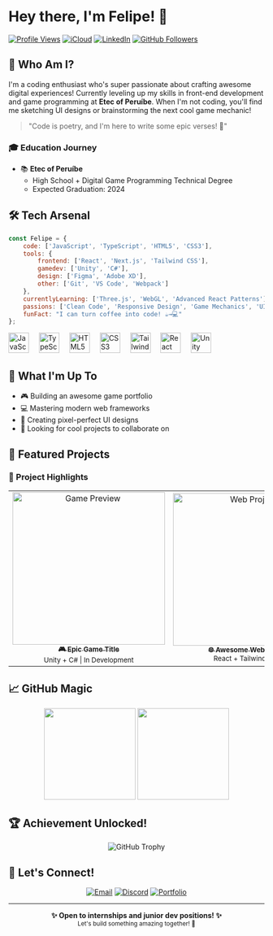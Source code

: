 # Hey there, I'm Felipe! 👋

[![Profile Views](https://komarev.com/ghpvc/?username=frodrigss&color=blueviolet)](https://github.com/frodrigss)
[![iCloud](https://img.shields.io/badge/iCloud-3693F3?style=flat&logo=iCloud&logoColor=white)](mailto:soaresrodriguesf07@icloud.com)
[![LinkedIn](https://img.shields.io/badge/LinkedIn-0A66C2?style=flat&logo=LinkedIn&logoColor=white)](https://www.linkedin.com/in/felipesrodrigues)
[![GitHub Followers](https://img.shields.io/github/followers/frodrigss?label=Follow&style=social)](https://github.com/frodrigss)

## 🎯 Who Am I?

I'm a coding enthusiast who's super passionate about crafting awesome digital experiences! Currently leveling up my skills in front-end development and game programming at **Etec of Peruíbe**. When I'm not coding, you'll find me sketching UI designs or brainstorming the next cool game mechanic! 

> "Code is poetry, and I'm here to write some epic verses! 🚀"

### 🎓 Education Journey
- 📚 **Etec of Peruíbe**
  - High School + Digital Game Programming Technical Degree
  - Expected Graduation: 2024

## 🛠️ Tech Arsenal

```javascript
const Felipe = {
    code: ['JavaScript', 'TypeScript', 'HTML5', 'CSS3'],
    tools: {
        frontend: ['React', 'Next.js', 'Tailwind CSS'],
        gamedev: ['Unity', 'C#'],
        design: ['Figma', 'Adobe XD'],
        other: ['Git', 'VS Code', 'Webpack']
    },
    currentlyLearning: ['Three.js', 'WebGL', 'Advanced React Patterns'],
    passions: ['Clean Code', 'Responsive Design', 'Game Mechanics', 'UI/UX'],
    funFact: "I can turn coffee into code! ☕→💻"
};
```

<div align="left">
  <img src="https://cdn.jsdelivr.net/gh/devicons/devicon/icons/javascript/javascript-original.svg" height="40" alt="JavaScript" />
  <img width="12" />
  <img src="https://cdn.jsdelivr.net/gh/devicons/devicon/icons/typescript/typescript-original.svg" height="40" alt="TypeScript" />
  <img width="12" />
  <img src="https://cdn.jsdelivr.net/gh/devicons/devicon/icons/html5/html5-original.svg" height="40" alt="HTML5" />
  <img width="12" />
  <img src="https://cdn.jsdelivr.net/gh/devicons/devicon/icons/css3/css3-original.svg" height="40" alt="CSS3" />
  <img width="12" />
  <img src="https://cdn.jsdelivr.net/gh/devicons/devicon/icons/tailwindcss/tailwindcss-original-wordmark.svg" height="40" alt="Tailwind CSS" />
  <img width="12" />
  <img src="https://cdn.jsdelivr.net/gh/devicons/devicon/icons/react/react-original.svg" height="40" alt="React" />
  <img width="12" />
  <img src="https://cdn.jsdelivr.net/gh/devicons/devicon/icons/unity/unity-original.svg" height="40" alt="Unity" />
</div>

## 🚀 What I'm Up To

- 🎮 Building an awesome game portfolio
- 💻 Mastering modern web frameworks
- 🎨 Creating pixel-perfect UI designs
- 🤝 Looking for cool projects to collaborate on

## 🎯 Featured Projects

### 🌟 Project Highlights

<table>
  <tr>
    <td align="center">
      <a href="https://github.com/frodrigss/game-title">
        <img src="game-preview.gif" width="300px" alt="Game Preview"/>
        <br />
        <sub><b>🎮 Epic Game Title</b></sub>
      </a>
      <br />
      <sub>Unity + C# | In Development</sub>
    </td>
    <td align="center">
      <a href="https://yourwebsite.com">
        <img src="web-preview.png" width="300px" alt="Web Project"/>
        <br />
        <sub><b>🌐 Awesome Web Project</b></sub>
      </a>
      <br />
      <sub>React + Tailwind | Live</sub>
    </td>
  </tr>
</table>

## 📈 GitHub Magic

<div align="center">
  <img height="180em" src="https://github-readme-stats.vercel.app/api?username=frodrigss&show_icons=true&theme=tokyonight&include_all_commits=true&count_private=true"/>
  <img height="180em" src="https://github-readme-stats.vercel.app/api/top-langs/?username=frodrigss&layout=compact&langs_count=7&theme=tokyonight"/>
</div>

## 🏆 Achievement Unlocked!

<div align="center">
  
![GitHub Trophy](https://github-profile-trophy.vercel.app/?username=frodrigss&theme=discord&column=4&margin-w=15&margin-h=15)

</div>

## 🤝 Let's Connect!

<div align="center">
  
[![Email](https://img.shields.io/badge/Email-D14836?style=for-the-badge&logo=gmail&logoColor=white)](mailto:soaresrodriguesf07@icloud.com)
[![Discord](https://img.shields.io/badge/Discord-7289DA?style=for-the-badge&logo=discord&logoColor=white)](https://discord.com/users/felipe#1234)
[![Portfolio](https://img.shields.io/badge/Portfolio-000000?style=for-the-badge&logo=About.me&logoColor=white)](https://www.feliperos.com)

</div>

---

<div align="center">
  <b>✨ Open to internships and junior dev positions! ✨</b>
  <br/>
  <sub>Let's build something amazing together! 🚀</sub>
</div>

<!-- Easter egg: Konami Code enabled! Try it out 😉 -->
